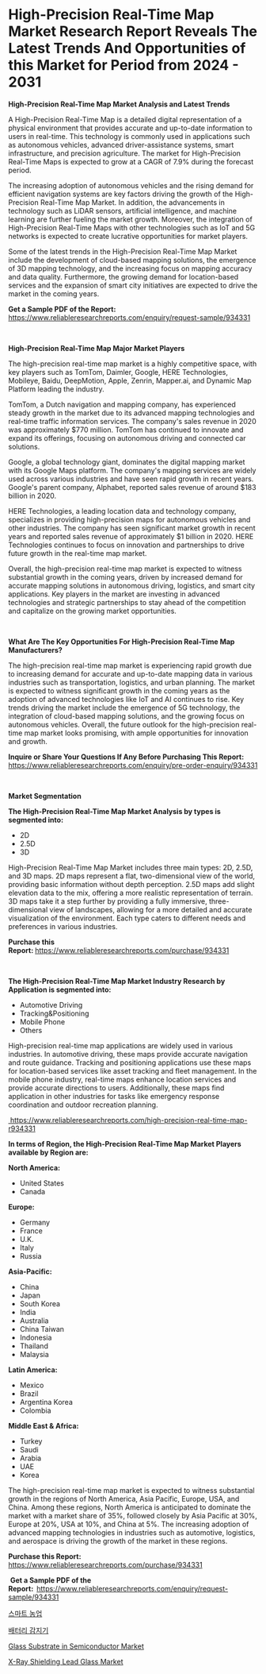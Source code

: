 <p><h1>High-Precision Real-Time Map Market Research Report Reveals The Latest Trends And Opportunities of this Market for Period from 2024 - 2031</h1></p><p><strong>High-Precision Real-Time Map Market Analysis and Latest Trends</strong></p>
<p><p>A High-Precision Real-Time Map is a detailed digital representation of a physical environment that provides accurate and up-to-date information to users in real-time. This technology is commonly used in applications such as autonomous vehicles, advanced driver-assistance systems, smart infrastructure, and precision agriculture. The market for High-Precision Real-Time Maps is expected to grow at a CAGR of 7.9% during the forecast period.</p><p>The increasing adoption of autonomous vehicles and the rising demand for efficient navigation systems are key factors driving the growth of the High-Precision Real-Time Map Market. In addition, the advancements in technology such as LiDAR sensors, artificial intelligence, and machine learning are further fueling the market growth. Moreover, the integration of High-Precision Real-Time Maps with other technologies such as IoT and 5G networks is expected to create lucrative opportunities for market players.</p><p>Some of the latest trends in the High-Precision Real-Time Map Market include the development of cloud-based mapping solutions, the emergence of 3D mapping technology, and the increasing focus on mapping accuracy and data quality. Furthermore, the growing demand for location-based services and the expansion of smart city initiatives are expected to drive the market in the coming years.</p></p>
<p><strong>Get a Sample PDF of the Report:&nbsp;</strong> <a href="https://www.reliableresearchreports.com/enquiry/request-sample/934331">https://www.reliableresearchreports.com/enquiry/request-sample/934331</a></p>
<p>&nbsp;</p>
<p><strong>High-Precision Real-Time Map Major Market Players</strong></p>
<p><p>The high-precision real-time map market is a highly competitive space, with key players such as TomTom, Daimler, Google, HERE Technologies, Mobileye, Baidu, DeepMotion, Apple, Zenrin, Mapper.ai, and Dynamic Map Platform leading the industry. </p><p>TomTom, a Dutch navigation and mapping company, has experienced steady growth in the market due to its advanced mapping technologies and real-time traffic information services. The company's sales revenue in 2020 was approximately $770 million. TomTom has continued to innovate and expand its offerings, focusing on autonomous driving and connected car solutions.</p><p>Google, a global technology giant, dominates the digital mapping market with its Google Maps platform. The company's mapping services are widely used across various industries and have seen rapid growth in recent years. Google's parent company, Alphabet, reported sales revenue of around $183 billion in 2020.</p><p>HERE Technologies, a leading location data and technology company, specializes in providing high-precision maps for autonomous vehicles and other industries. The company has seen significant market growth in recent years and reported sales revenue of approximately $1 billion in 2020. HERE Technologies continues to focus on innovation and partnerships to drive future growth in the real-time map market.</p><p>Overall, the high-precision real-time map market is expected to witness substantial growth in the coming years, driven by increased demand for accurate mapping solutions in autonomous driving, logistics, and smart city applications. Key players in the market are investing in advanced technologies and strategic partnerships to stay ahead of the competition and capitalize on the growing market opportunities.</p></p>
<p>&nbsp;</p>
<p><strong>What Are The Key Opportunities For High-Precision Real-Time Map Manufacturers?</strong></p>
<p><p>The high-precision real-time map market is experiencing rapid growth due to increasing demand for accurate and up-to-date mapping data in various industries such as transportation, logistics, and urban planning. The market is expected to witness significant growth in the coming years as the adoption of advanced technologies like IoT and AI continues to rise. Key trends driving the market include the emergence of 5G technology, the integration of cloud-based mapping solutions, and the growing focus on autonomous vehicles. Overall, the future outlook for the high-precision real-time map market looks promising, with ample opportunities for innovation and growth.</p></p>
<p><strong>Inquire or Share Your Questions If Any Before Purchasing This Report:</strong> <a href="https://www.reliableresearchreports.com/enquiry/pre-order-enquiry/934331">https://www.reliableresearchreports.com/enquiry/pre-order-enquiry/934331</a></p>
<p>&nbsp;</p>
<p><strong>Market Segmentation</strong></p>
<p><strong>The High-Precision Real-Time Map Market Analysis by types is segmented into:</strong></p>
<p><ul><li>2D</li><li>2.5D</li><li>3D</li></ul></p>
<p><p>High-Precision Real-Time Map Market includes three main types: 2D, 2.5D, and 3D maps. 2D maps represent a flat, two-dimensional view of the world, providing basic information without depth perception. 2.5D maps add slight elevation data to the mix, offering a more realistic representation of terrain. 3D maps take it a step further by providing a fully immersive, three-dimensional view of landscapes, allowing for a more detailed and accurate visualization of the environment. Each type caters to different needs and preferences in various industries.</p></p>
<p><strong>Purchase this Report:&nbsp;</strong><a href="https://www.reliableresearchreports.com/purchase/934331">https://www.reliableresearchreports.com/purchase/934331</a></p>
<p>&nbsp;</p>
<p><strong>The High-Precision Real-Time Map Market Industry Research by Application is segmented into:</strong></p>
<p><ul><li>Automotive Driving</li><li>Tracking&Positioning</li><li>Mobile Phone</li><li>Others</li></ul></p>
<p><p>High-precision real-time map applications are widely used in various industries. In automotive driving, these maps provide accurate navigation and route guidance. Tracking and positioning applications use these maps for location-based services like asset tracking and fleet management. In the mobile phone industry, real-time maps enhance location services and provide accurate directions to users. Additionally, these maps find application in other industries for tasks like emergency response coordination and outdoor recreation planning.</p></p>
<p><a href="https://www.reliableresearchreports.com/high-precision-real-time-map-r934331">&nbsp;https://www.reliableresearchreports.com/high-precision-real-time-map-r934331</a></p>
<p><strong>In terms of Region, the High-Precision Real-Time Map Market Players available by Region are:</strong></p>
<p>
    <p> <strong> North America: </strong>
        <ul>
            <li>United States</li>
            <li>Canada</li>
        </ul>
        </p> 
    <p> <strong> Europe: </strong>
        <ul>
            <li>Germany</li>
            <li>France</li>
            <li>U.K.</li>
            <li>Italy</li>
            <li>Russia</li>
        </ul>
        </p> 
    <p> <strong> Asia-Pacific: </strong>
        <ul>
            <li>China</li>
            <li>Japan</li>
            <li>South Korea</li>
            <li>India</li>
            <li>Australia</li>
            <li>China Taiwan</li>
            <li>Indonesia</li>
            <li>Thailand</li>
            <li>Malaysia</li>
        </ul>
        </p> 
    <p> <strong> Latin America: </strong>
        <ul>
            <li>Mexico</li>
            <li>Brazil</li>
            <li>Argentina Korea</li>
            <li>Colombia</li>
        </ul>
        </p> 
    <p> <strong> Middle East & Africa: </strong>
        <ul>
            <li>Turkey</li>
            <li>Saudi</li>
            <li>Arabia</li>
            <li>UAE</li>
            <li>Korea</li>
        </ul>
    </p>
    </p>
<p><p>The high-precision real-time map market is expected to witness substantial growth in the regions of North America, Asia Pacific, Europe, USA, and China. Among these regions, North America is anticipated to dominate the market with a market share of 35%, followed closely by Asia Pacific at 30%, Europe at 20%, USA at 10%, and China at 5%. The increasing adoption of advanced mapping technologies in industries such as automotive, logistics, and aerospace is driving the growth of the market in these regions.</p></p>
<p><strong>Purchase this Report: </strong><a href="https://www.reliableresearchreports.com/purchase/934331">https://www.reliableresearchreports.com/purchase/934331</a></p>
<p>&nbsp;<strong>Get a Sample PDF of the Report:&nbsp;&nbsp;</strong><a href="https://www.reliableresearchreports.com/enquiry/request-sample/934331">https://www.reliableresearchreports.com/enquiry/request-sample/934331</a></p>
<p><strong></strong></p>
<p><p><a href="https://github.com/vsckjg50460/Market-Research-Report-List-2/blob/main/597752260164.md">스마트 농업</a></p><p><a href="https://github.com/akzkkws047661437/Market-Research-Report-List-2/blob/main/587935662445.md">배터리 감지기</a></p><p><a href="https://www.linkedin.com/pulse/glass-substrate-semiconductor-market-dynamics-2024-2031-also-663pf">Glass Substrate in Semiconductor Market</a></p><p><a href="https://www.linkedin.com/pulse/x-ray-shielding-lead-glass-market-size-reflecting-forecast-gsipc">X-Ray Shielding Lead Glass Market</a></p></p>